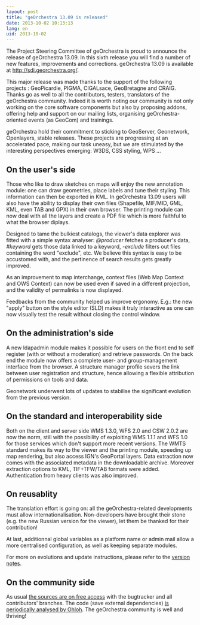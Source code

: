 ```yaml
---
layout: post
title: "geOrchestra 13.09 is released"
date: 2013-10-02 10:13:13
lang: en
uid: 2013-10-02
---
```


<p>The Project Steering Committee of geOrchestra is proud to announce the
release of geOrchestra 13.09. In this sixth release you will find a number of
new features, improvements and corrections. geOrchestra 13.09 is available at
<a href="http://sdi.georchestra.org/mapfishapp/?lang=en" hreflang="en">http://sdi.georchestra.org/</a>.</p>
</p>

<!--more-->

<p>This major release was made thanks to the support of the following
projects : GeoPicardie, PIGMA, CIGALsace, GeoBretagne and CRAIG. Thanks go
as well to all the contributors, testers, translators of the geOrchestra
community. Indeed it is worth noting our community is not only working on the
core software components but also by proposing addons, offering help and
support on our mailing lists, organising geOrchestra-oriented events (as
GeoCom) and trainings.</p>
<p>geOrchestra hold their commitment to sticking to GeoServer, Geonetwork,
Openlayers, stable releases. These projects are progressing at an accelerated
pace, making our task uneasy, but we are stimulated by the interesting
perspectives emerging: W3DS, CSS styling, WPS ...</p>
<h2>On the user's side</h2>
<p>Those who like to draw sketches on maps will enjoy the new annotation
module: one can draw geometries, place labels and tune their styling. This
information can then be exported in KML. In geOrchestra 13.09 users will also
have the ability to display their own files (Shapefile, MIF/MID, GML, KML, even
TAB and GPX) in their own browser. The printing module can now deal with all
the layers and create a PDF file which is more faithful to what the browser
diplays.</p>
<p>Designed to tame the bulkiest catalogs, the viewer's data explorer was
fitted with a simple syntax analyser: <em>@producer</em> fetches a producer's
data, <em>#keyword</em> gets those data linked to a keyword, <em>-exclude</em>
filters out files containing the word &quot;exclude&quot;, etc. We believe this syntax is
easy to be accustomed with, and the pertinence of search results gets greatly
improved.</p>
<p>As an improvement to map interchange, context files (Web Map Context and OWS
Context) can now be used even if saved in a different projection, and the
validity of permalinks is now displayed.</p>
<p>Feedbacks from the community helped us improve ergonomy. E.g.: the new
&quot;apply&quot; button on the style editor (SLD) makes it truly interactive as one can
now visually test the result without closing the control window.</p>
<h2>On the administration's side</h2>
<p>A new ldapadmin module makes it possible for users on the front end to self
register (with or without a moderation) and retrieve passwords. On the back end
the module now offers a complete user- and group-management interface from the
browser. A structure manager profile severs the link between user registration
and structure, hence allowing a flexible attribution of permissions on tools
and data.</p>
<p>Geonetwork underwent lots of updates to stabilise the significant evolution
from the previous version.</p>
<h2>On the standard and interoperability side</h2>
<p>Both on the client and server side WMS 1.3.0, WFS 2.0 and CSW 2.0.2 are now
the norm, still with the possibility of exploiting WMS 1.1.1 and WFS 1.0 for
those services which don't support more recent versions. The WMTS standard
makes its way to the viewer and the printing module, speeding up map rendering,
but also access IGN's GeoPortal layers. Data extraction now comes with the
associated metadata in the downloadable archive. Moreover extraction options to
KML, TIF+TFW/TAB formats were added. Authentication from heavy clients was also
improved.</p>
<h2>On reusablity</h2>
<p>The translation effort is going on: all the geOrchestra-related developments
must allow internationalisation. Non-developers have brought their stone (e.g.
the new Russian version for the viewer), let them be thanked for their
contribution!</p>
<p>At last, additionnal global variables as a platform name or admin mail allow
a more centralised configuration, as well as keeping separate modules.</p>
<p>For more on evolutions and update instructions, please refer to the <a href="https://github.com/georchestra/georchestra/blob/master/RELEASE_NOTES.md" hreflang="en">version notes</a>.</p>
<h2>On the community side</h2>
<p>As usual <a href="https://github.com/georchestra/" hreflang="en">the sources
are on free access</a> with the bugtracker and all contributors' branches. The
code (save external dependencies) <a href="http://www.ohloh.net/p/georchestra" hreflang="en">is periodically analysed by Ohloh</a>. The geOrchestra community
is well and thriving!</p>
